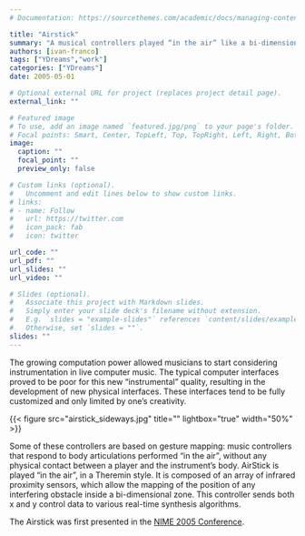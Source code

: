 ```yaml
---
# Documentation: https://sourcethemes.com/academic/docs/managing-content/

title: "Airstick"
summary: "A musical controllers played “in the air” like a bi-dimensional Theremin."
authors: [ivan-franco]
tags: ["YDreams","work"]
categories: ["YDreams"]
date: 2005-05-01

# Optional external URL for project (replaces project detail page).
external_link: ""

# Featured image
# To use, add an image named `featured.jpg/png` to your page's folder.
# Focal points: Smart, Center, TopLeft, Top, TopRight, Left, Right, BottomLeft, Bottom, BottomRight.
image:
  caption: ""
  focal_point: ""
  preview_only: false

# Custom links (optional).
#   Uncomment and edit lines below to show custom links.
# links:
# - name: Follow
#   url: https://twitter.com
#   icon_pack: fab
#   icon: twitter

url_code: ""
url_pdf: ""
url_slides: ""
url_video: ""

# Slides (optional).
#   Associate this project with Markdown slides.
#   Simply enter your slide deck's filename without extension.
#   E.g. `slides = "example-slides"` references `content/slides/example-slides.md`.
#   Otherwise, set `slides = ""`.
slides: ""
---
```

The growing computation power allowed musicians to start considering instrumentation in live computer music. The typical computer interfaces proved to be poor for this new “instrumental” quality, resulting in the development of new physical interfaces. These interfaces tend to be fully customized and only limited by one’s creativity.

{{< figure src="airstick_sideways.jpg" title="" lightbox="true" width="50%" >}}

Some of these controllers are based on gesture mapping: music controllers that respond to body articulations performed “in the air”, without any physical contact between a player and the instrument’s body. AirStick is played “in the air”, in a Theremin style. It is composed of an array of infrared proximity sensors, which allow the mapping of the position of any interfering obstacle inside a bi-dimensional zone. This controller sends both x and y control data to various real-time synthesis algorithms.

The Airstick was first presented in the [NIME 2005 Conference](https://www.nime.org/).
